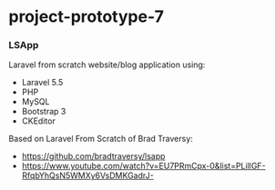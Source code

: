 # project-prototype-7
### LSApp
Laravel from scratch website/blog application using:
- Laravel 5.5
- PHP
- MySQL
- Bootstrap 3
- CKEditor

Based on Laravel From Scratch of Brad Traversy:
- https://github.com/bradtraversy/lsapp
- https://www.youtube.com/watch?v=EU7PRmCpx-0&list=PLillGF-RfqbYhQsN5WMXy6VsDMKGadrJ-
